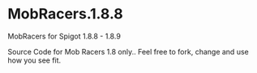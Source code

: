 # MobRacers.1.8.8
MobRacers for Spigot 1.8.8 - 1.8.9

Source Code for Mob Racers 1.8 only.. 
Feel free to fork, change and use how you see fit.

